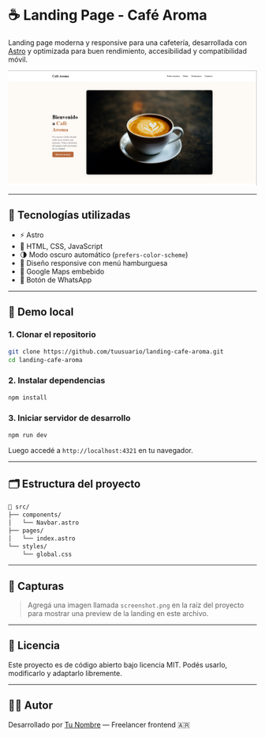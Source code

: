 # ☕ Landing Page - Café Aroma

Landing page moderna y responsive para una cafetería, desarrollada con [Astro](https://astro.build/) y optimizada para buen rendimiento, accesibilidad y compatibilidad móvil.

![Preview de la landing](./screenshot.png)

---

## 🧰 Tecnologías utilizadas

- ⚡ Astro
- 💅 HTML, CSS, JavaScript
- 🌗 Modo oscuro automático (`prefers-color-scheme`)
- 📱 Diseño responsive con menú hamburguesa
- 📍 Google Maps embebido
- 💬 Botón de WhatsApp

---

## 🚀 Demo local

### 1. Clonar el repositorio

```bash
git clone https://github.com/tuusuario/landing-cafe-aroma.git
cd landing-cafe-aroma
```

### 2. Instalar dependencias

```bash
npm install
```

### 3. Iniciar servidor de desarrollo

```bash
npm run dev
```

Luego accedé a `http://localhost:4321` en tu navegador.

---

## 🗂 Estructura del proyecto

```
📁 src/
├── components/
│   └── Navbar.astro
├── pages/
│   └── index.astro
└── styles/
    └── global.css
```

---

## 📸 Capturas

> Agregá una imagen llamada `screenshot.png` en la raíz del proyecto para mostrar una preview de la landing en este archivo.

---

## 📄 Licencia

Este proyecto es de código abierto bajo licencia MIT. Podés usarlo, modificarlo y adaptarlo libremente.

---

## 🙋‍♂️ Autor

Desarrollado por [Tu Nombre](https://github.com/tuusuario) — Freelancer frontend 🇦🇷
